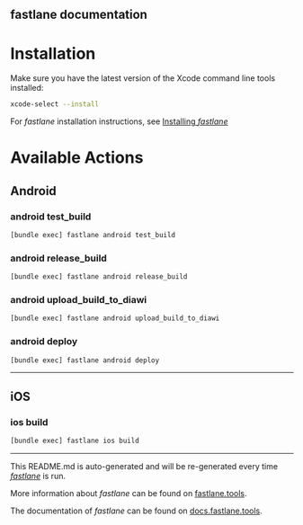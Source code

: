 fastlane documentation
----

# Installation

Make sure you have the latest version of the Xcode command line tools installed:

```sh
xcode-select --install
```

For _fastlane_ installation instructions, see [Installing _fastlane_](https://docs.fastlane.tools/#installing-fastlane)

# Available Actions

## Android

### android test_build

```sh
[bundle exec] fastlane android test_build
```



### android release_build

```sh
[bundle exec] fastlane android release_build
```



### android upload_build_to_diawi

```sh
[bundle exec] fastlane android upload_build_to_diawi
```



### android deploy

```sh
[bundle exec] fastlane android deploy
```



----


## iOS

### ios build

```sh
[bundle exec] fastlane ios build
```



----

This README.md is auto-generated and will be re-generated every time [_fastlane_](https://fastlane.tools) is run.

More information about _fastlane_ can be found on [fastlane.tools](https://fastlane.tools).

The documentation of _fastlane_ can be found on [docs.fastlane.tools](https://docs.fastlane.tools).